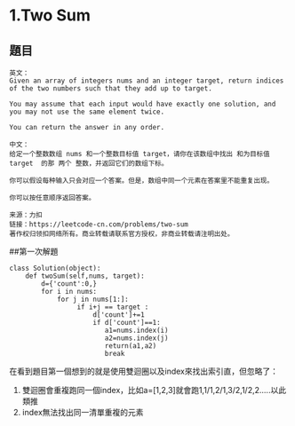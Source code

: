 # 1.Two Sum
## 題目
```
英文：
Given an array of integers nums and an integer target, return indices of the two numbers such that they add up to target.

You may assume that each input would have exactly one solution, and you may not use the same element twice.

You can return the answer in any order.

中文：
给定一个整数数组 nums 和一个整数目标值 target，请你在该数组中找出 和为目标值 target  的那 两个 整数，并返回它们的数组下标。

你可以假设每种输入只会对应一个答案。但是，数组中同一个元素在答案里不能重复出现。

你可以按任意顺序返回答案。

来源：力扣
链接：https://leetcode-cn.com/problems/two-sum
著作权归领扣网络所有。商业转载请联系官方授权，非商业转载请注明出处。
```
##第一次解題
```
class Solution(object):
    def twoSum(self,nums, target):
        d={'count':0,}
        for i in nums:
            for j in nums[1:]:
                 if i+j == target :
                     d['count']+=1
                     if d['count']==1:
                        a1=nums.index(i)
                        a2=nums.index(j)
                        return(a1,a2)
                        break

```

在看到題目第一個想到的就是使用雙迴圈以及index來找出索引直，但忽略了：

1.  雙迴圈會重複跑同一個index，比如a=[1,2,3]就會跑1,1/1,2/1,3/2,1/2,2.....以此類推
2.  index無法找出同一清單重複的元素



